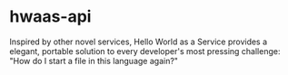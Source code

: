 # hwaas-api
Inspired by other novel services, Hello World as a Service provides a elegant, portable solution to every developer's most pressing challenge: "How do I start a file in this language again?"
